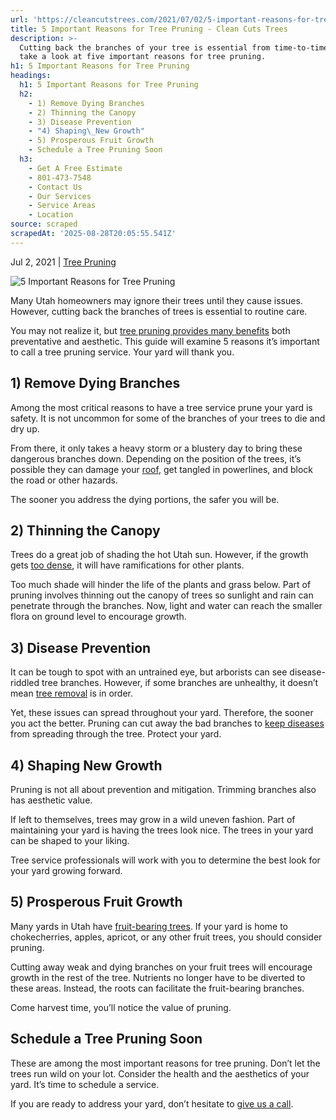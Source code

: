 ```yaml
---
url: 'https://cleancutstrees.com/2021/07/02/5-important-reasons-for-tree-pruning/'
title: 5 Important Reasons for Tree Pruning - Clean Cuts Trees
description: >-
  Cutting back the branches of your tree is essential from time-to-time. Let's
  take a look at five important reasons for tree pruning.
h1: 5 Important Reasons for Tree Pruning
headings:
  h1: 5 Important Reasons for Tree Pruning
  h2:
    - 1) Remove Dying Branches
    - 2) Thinning the Canopy
    - 3) Disease Prevention
    - "4) Shaping\_New Growth"
    - 5) Prosperous Fruit Growth
    - Schedule a Tree Pruning Soon
  h3:
    - Get A Free Estimate
    - 801-473-7548
    - Contact Us
    - Our Services
    - Service Areas
    - Location
source: scraped
scrapedAt: '2025-08-28T20:05:55.541Z'
---
```

Jul 2, 2021 | [Tree Pruning](https://cleancutstrees.com/category/tree-pruning/)

![5 Important Reasons for Tree Pruning](./assets/ac91f7fb703fb2226bcc58e0f5957da26858cdfa.jpeg)

Many Utah homeowners may ignore their trees until they cause issues. However, cutting back the branches of trees is essential to routine care. 

You may not realize it, but [tree pruning provides many benefits](https://cleancutstrees.com/2024/09/12/benefits-of-trimming-trees/) both preventative and aesthetic. This guide will examine 5 reasons it’s important to call a tree pruning service. Your yard will thank you. 

## 1) Remove Dying Branches 

Among the most critical reasons to have a tree service prune your yard is safety. It is not uncommon for some of the branches of your trees to die and dry up. 

From there, it only takes a heavy storm or a blustery day to bring these dangerous branches down. Depending on the position of the trees, it’s possible they can damage your [roof](https://cleancutstrees.com/2025/07/11/should-tree-branches-hang-over-roof/), get tangled in powerlines, and block the road or other hazards. 

The sooner you address the dying portions, the safer you will be. 

## 2) Thinning the Canopy

Trees do a great job of shading the hot Utah sun. However, if the growth gets [too dense](https://www.chicagotribune.com/lifestyles/home-and-garden/ct-home-0712-garden-qa-20180710-story.html), it will have ramifications for other plants. 

Too much shade will hinder the life of the plants and grass below. Part of pruning involves thinning out the canopy of trees so sunlight and rain can penetrate through the branches. Now, light and water can reach the smaller flora on ground level to encourage growth. 

## 3) Disease Prevention

It can be tough to spot with an untrained eye, but arborists can see disease-riddled tree branches. However, if some branches are unhealthy, it doesn’t mean [tree removal](https://cleancutstrees.com/3-reasons-why-tree-removal-in-utah-should-be-left-to-the-professionals/) is in order. 

Yet, these issues can spread throughout your yard. Therefore, the sooner you act the better. Pruning can cut away the bad branches to [keep diseases](https://arbordayblog.org/treecare/identify-tree-ailments/) from spreading through the tree. Protect your yard. 

## 4) Shaping New Growth

Pruning is not all about prevention and mitigation. Trimming branches also has aesthetic value.

If left to themselves, trees may grow in a wild uneven fashion. Part of maintaining your yard is having the trees look nice. The trees in your yard can be shaped to your liking. 

Tree service professionals will work with you to determine the best look for your yard growing forward. 

## 5) Prosperous Fruit Growth 

Many yards in Utah have [fruit-bearing trees](https://cleancutstrees.com/service/ornamental/). If your yard is home to chokecherries, apples, apricot, or any other fruit trees, you should consider pruning. 

Cutting away weak and dying branches on your fruit trees will encourage growth in the rest of the tree. Nutrients no longer have to be diverted to these areas. Instead, the roots can facilitate the fruit-bearing branches. 

Come harvest time, you’ll notice the value of pruning. 

## Schedule a Tree Pruning Soon

These are among the most important reasons for tree pruning. Don’t let the trees run wild on your lot. Consider the health and the aesthetics of your yard. It’s time to schedule a service.

If you are ready to address your yard, don’t hesitate to [give us a call](https://cleancutstrees.com/contact-us/).
